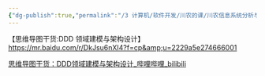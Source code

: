 ```yaml
---
{"dg-publish":true,"permalink":"/3 计算机/软件开发/川农的课/川农信息系统分析与设计/ddd领域建模/","title":"ddd领域建模"}
---
```



【思维导图干货:DDD 领域建模与架构设计】<https://mr.baidu.com/r/DkJsu6nXI4?f=cp&amp;u=2229a5e274666001>

[思维导图干货：DDD领域建模与架构设计\_哔哩哔哩\_bilibili](https://www.bilibili.com/video/BV1Tq4y167y8/?spm_id_from=333.337.search-card.all.click)